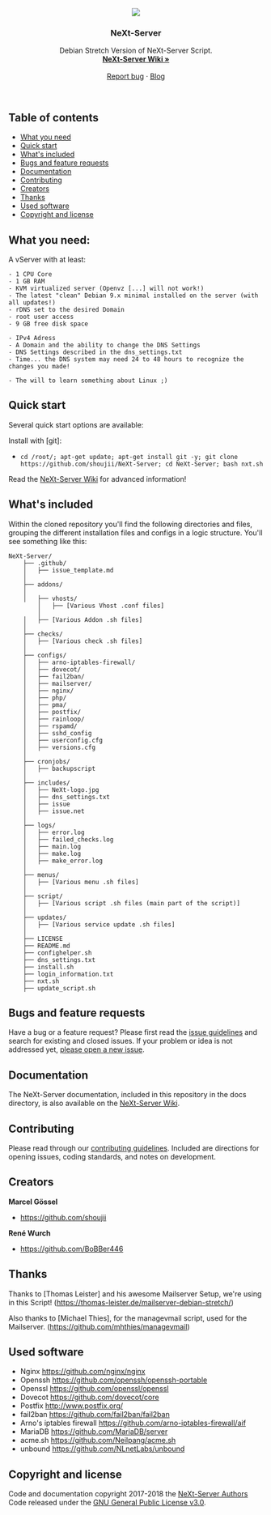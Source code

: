 <p align="center">
  <a href="https://nxtsrv.de/">
    <img src="https://nxtsrv.de/wp-content/uploads/2018/01/NeXt-logo.jpg">
  </a>

  <h3 align="center">NeXt-Server</h3>

  <p align="center">
    Debian Stretch Version of NeXt-Server Script.
    <br>
    <a href="https://github.com/shoujii/NeXt-Server/wiki"><strong>NeXt-Server Wiki »</strong></a>
    <br>
    <br>
    <a href="https://github.com/shoujii/NeXt-Server/issues/new">Report bug</a>
    ·
    <a href="https://nxtsrv.de/">Blog</a>
  </p>
</p>

<br>

## Table of contents

- [What you need](#what-you-need)
- [Quick start](#quick-start)
- [What's included](#whats-included)
- [Bugs and feature requests](#bugs-and-feature-requests)
- [Documentation](#documentation)
- [Contributing](#contributing)
- [Creators](#creators)
- [Thanks](#thanks)
- [Used software](#used-software)
- [Copyright and license](#copyright-and-license)

## What you need:

A vServer with at least:
```
- 1 CPU Core
- 1 GB RAM
- KVM virtualized server (Openvz [...] will not work!)
- The latest "clean" Debian 9.x minimal installed on the server (with all updates!)
- rDNS set to the desired Domain
- root user access
- 9 GB free disk space

- IPv4 Adress
- A Domain and the ability to change the DNS Settings
- DNS Settings described in the dns_settings.txt
- Time... the DNS system may need 24 to 48 hours to recognize the changes you made!

- The will to learn something about Linux ;)
```

## Quick start

Several quick start options are available:

Install with [git]:
- `cd /root/; apt-get update; apt-get install git -y; git clone https://github.com/shoujii/NeXt-Server; cd NeXt-Server; bash nxt.sh
`

Read the [NeXt-Server Wiki](https://github.com/shoujii/NeXt-Server/wiki) for advanced information!

## What's included

Within the cloned repository you'll find the following directories and files, grouping the different installation files and configs in a logic structure. You'll see something like this:

```
NeXt-Server/
    ├── .github/
    │   ├── issue_template.md
    │
    ├── addons/
    │
    │   ├── vhosts/
        │   ├── [Various Vhost .conf files]
        │
    │   ├── [Various Addon .sh files]
    │
    ├── checks/
    │   ├── [Various check .sh files]
    │
    ├── configs/
    │   ├── arno-iptables-firewall/
    │   ├── dovecot/
    │   ├── fail2ban/
    │   ├── mailserver/
    │   ├── nginx/
    │   ├── php/
    │   ├── pma/
    │   ├── postfix/
    │   ├── rainloop/
    │   ├── rspamd/  
    │   ├── sshd_config  
    │   ├── userconfig.cfg
    │   ├── versions.cfg
    │
    ├── cronjobs/
    │   ├── backupscript
    │
    ├── includes/
    │   ├── NeXt-logo.jpg
    │   ├── dns_settings.txt
    │   ├── issue
    │   ├── issue.net
    │
    ├── logs/
    │   ├── error.log
    │   ├── failed_checks.log
    │   ├── main.log
    │   ├── make.log
    │   ├── make_error.log   
    │
    ├── menus/
    │   ├── [Various menu .sh files]
    │
    ├── script/
    │   ├── [Various script .sh files (main part of the script)]
    │
    ├── updates/
    │   ├── [Various service update .sh files]
    │
    ├── LICENSE
    ├── README.md
    ├── confighelper.sh
    ├── dns_settings.txt
    ├── install.sh
    ├── login_information.txt
    ├── nxt.sh
    ├── update_script.sh
```

## Bugs and feature requests

Have a bug or a feature request? Please first read the [issue guidelines]() and search for existing and closed issues. If your problem or idea is not addressed yet, [please open a new issue](https://github.com/shoujii/NeXt-Server/issues/new).


## Documentation

The NeXt-Server documentation, included in this repository in the docs directory, is also available on the [NeXt-Server Wiki](https://github.com/shoujii/NeXt-Server/wiki).

## Contributing

Please read through our [contributing guidelines](https://github.com/twbs/bootstrap/blob/master/CONTRIBUTING.md). Included are directions for opening issues, coding standards, and notes on development.

## Creators

**Marcel Gössel**

- <https://github.com/shoujii>

**René Wurch**

- <https://github.com/BoBBer446>


## Thanks

Thanks to [Thomas Leister] and his awesome Mailserver Setup, we're using in this Script!
(https://thomas-leister.de/mailserver-debian-stretch/)


Also thanks to [Michael Thies], for the managevmail script, used for the Mailserver.
(https://github.com/mhthies/managevmail)

## Used software
- Nginx                      <https://github.com/nginx/nginx>
- Openssh                    <https://github.com/openssh/openssh-portable>
- Openssl                    <https://github.com/openssl/openssl>
- Dovecot                    <https://github.com/dovecot/core>
- Postfix                    <http://www.postfix.org/>
- fail2ban                   <https://github.com/fail2ban/fail2ban>
- Arno's iptables firewall   <https://github.com/arno-iptables-firewall/aif>
- MariaDB                    <https://github.com/MariaDB/server>
- acme.sh                    <https://github.com/Neilpang/acme.sh>
- unbound                    <https://github.com/NLnetLabs/unbound>

## Copyright and license

Code and documentation copyright 2017-2018 the [NeXt-Server Authors](https://github.com/shoujii/NeXt-Server/graphs/contributors)
Code released under the [GNU General Public License v3.0](https://github.com/shoujii/NeXt-Server/blob/master/LICENSE).
